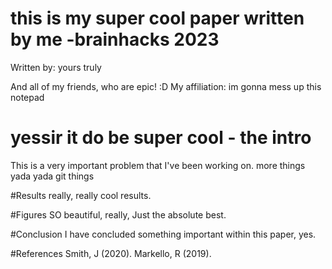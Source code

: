 # this is my super cool paper written by me  -brainhacks 2023
Written by: yours truly

And all of my friends, who are epic! :D
My affiliation: im gonna mess up this notepad

# yessir it do be super cool - the intro
This is a very important problem that I've been working on.
more things yada yada git things

#Results
really, really cool results. 

#Figures
SO beautiful, really, Just the absolute best.

#Conclusion
I have concluded something important within this paper, yes. 

#References
Smith, J (2020). 
Markello, R (2019).




